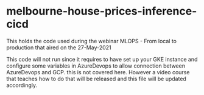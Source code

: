 # melbourne-house-prices-inference-cicd

This holds the code used during the webinar MLOPS - From local to production that aired on the 27-May-2021

This code will not run since it requires to have set up your GKE instance and configure some variables in AzureDevops to allow connection between AzureDevops and GCP. this is not covered here. However a video course that teaches how to do that will be released and this file will be updated accordingly.
